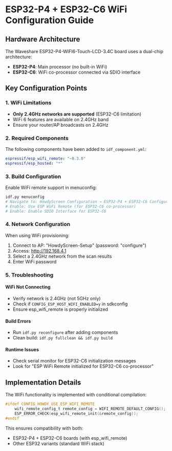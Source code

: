 # ESP32-P4 + ESP32-C6 WiFi Configuration Guide

## Hardware Architecture

The Waveshare ESP32-P4-WIFI6-Touch-LCD-3.4C board uses a dual-chip architecture:
- **ESP32-P4**: Main processor (no built-in WiFi)
- **ESP32-C6**: WiFi co-processor connected via SDIO interface

## Key Configuration Points

### 1. WiFi Limitations
- **Only 2.4GHz networks are supported** (ESP32-C6 limitation)
- WiFi 6 features are available on 2.4GHz band
- Ensure your router/AP broadcasts on 2.4GHz

### 2. Required Components
The following components have been added to `idf_component.yml`:
```yaml
espressif/esp_wifi_remote: "~0.3.0"
espressif/esp_hosted: "*"
```

### 3. Build Configuration
Enable WiFi remote support in menuconfig:
```bash
idf.py menuconfig
# Navigate to: HowdyScreen Configuration → ESP32-P4 + ESP32-C6 Configuration
# Enable: Use ESP WiFi Remote (for ESP32-C6 co-processor)
# Enable: Enable SDIO Interface for ESP32-C6
```

### 4. Network Configuration
When using WiFi provisioning:
1. Connect to AP: "HowdyScreen-Setup" (password: "configure")
2. Access: http://192.168.4.1
3. Select a 2.4GHz network from the scan results
4. Enter WiFi password

### 5. Troubleshooting

#### WiFi Not Connecting
- Verify network is 2.4GHz (not 5GHz only)
- Check if `CONFIG_ESP_HOST_WIFI_ENABLED=y` in sdkconfig
- Ensure esp_wifi_remote is properly initialized

#### Build Errors
- Run `idf.py reconfigure` after adding components
- Clean build: `idf.py fullclean && idf.py build`

#### Runtime Issues
- Check serial monitor for ESP32-C6 initialization messages
- Look for "ESP WiFi Remote initialized for ESP32-C6 co-processor"

## Implementation Details

The WiFi functionality is implemented with conditional compilation:
```c
#ifdef CONFIG_HOWDY_USE_ESP_WIFI_REMOTE
    wifi_remote_config_t remote_config = WIFI_REMOTE_DEFAULT_CONFIG();
    ESP_ERROR_CHECK(esp_wifi_remote_init(&remote_config));
#endif
```

This ensures compatibility with both:
- ESP32-P4 + ESP32-C6 boards (with esp_wifi_remote)
- Other ESP32 variants (standard WiFi stack)